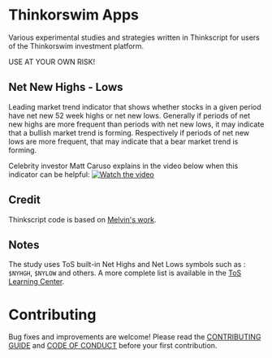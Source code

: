 # Thinkorswim Apps

Various experimental studies and strategies written in Thinkscript for users of the Thinkorswim investment platform. 

USE AT YOUR OWN RISK!

## Net New Highs - Lows

Leading market trend indicator that shows whether stocks in a given period have net new 52 week highs or net new lows. Generally if periods of net new highs are more frequent than periods with net new lows, it may indicate that a bullish market trend is forming. Respectively if periods of net new lows are more frequent, that may indicate that a bear market trend is forming.

Celebrity investor Matt Caruso explains in the video below when this indicator can be helpful:
[![Watch the video](http://i3.ytimg.com/vi/wrNSOfE4AO8/hqdefault.jpg)](https://youtu.be/wrNSOfE4AO8)

## Credit
Thinkscript code is based on [Melvin's work](https://thinkscript101.com/new-highs-new-lows-indicator-thinkorswim/).

## Notes
The study uses ToS built-in Net Highs and Net Lows symbols such as : `$NYHGH`, `$NYLOW` and others. A more complete list is available in the [ToS Learning Center](https://tlc.thinkorswim.com/center/release/rel-07-20-2013).

# Contributing

Bug fixes and improvements are welcome! Please read the [CONTRIBUTING GUIDE](CONTRIBUTING.md) and [CODE OF CONDUCT](CODE_OF_CONDUCT.md) before your first contribution.
